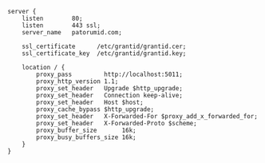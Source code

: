 ﻿```nginx
server {
    listen        80;
    listen        443 ssl;
    server_name   patorumid.com;

    ssl_certificate      /etc/grantid/grantid.cer;
    ssl_certificate_key  /etc/grantid/grantid.key;

    location / {
        proxy_pass         http://localhost:5011;
        proxy_http_version 1.1;
        proxy_set_header   Upgrade $http_upgrade;
        proxy_set_header   Connection keep-alive;
        proxy_set_header   Host $host;
        proxy_cache_bypass $http_upgrade;
        proxy_set_header   X-Forwarded-For $proxy_add_x_forwarded_for;
        proxy_set_header   X-Forwarded-Proto $scheme;
        proxy_buffer_size       16k;
        proxy_busy_buffers_size 16k;
    }
}
```
